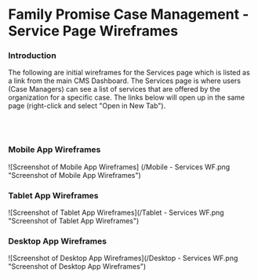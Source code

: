 # Family Promise Case Management - Service Page Wireframes

### Introduction

The following are initial wireframes for the Services page which is listed as a link from the main CMS Dashboard. The Services page is where users (Case Managers) can see a list of services that are offered by the organization for a specific case. The links below will open up in the same page (right-click and select "Open in New Tab").

<br>
<br>

### Mobile App Wireframes

![Screenshot of Mobile App Wireframes] (/Mobile - Services WF.png "Screenshot of Mobile App Wireframes")

<!-- [Screenshot of Mobile App Wireframes](https://docs.google.com/document/d/10l1nowRy50QKU2QmOuSco78KIBNVvgI6BtFhkXKUYjE/edit?usp=sharing) -->

### Tablet App Wireframes

![Screenshot of Tablet App Wireframes](/Tablet - Services WF.png "Screenshot of Tablet App Wireframes")

<!-- [Screenshot of Tablet App Wireframes](https://docs.google.com/document/d/1s2Blfc5ja3u4PSe-_Lq_KDer_GAH_epwfLaxqm07h6k/edit?usp=sharing) -->

### Desktop App Wireframes

![Screenshot of Desktop App Wireframes](/Desktop - Services WF.png "Screenshot of Desktop App Wireframes")

<!-- [Screenshot of Desktop App Wireframes](https://docs.google.com/document/d/1_YgH-um59Ecu6QCwPVB3sB6qkA8IIF9vhWn5bLH71Pw/edit?usp=sharing) -->
